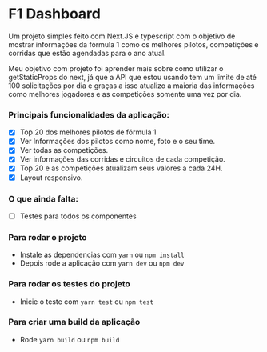# F1 Dashboard
Um projeto simples feito com Next.JS e typescript com o objetivo de mostrar informações da fórmula 1 como os melhores pilotos, competições e corridas que estão agendadas para o ano atual.
<br>

Meu objetivo com projeto foi aprender mais sobre como utilizar o getStaticProps do next, já que a API que estou usando tem um limite de até 100 solicitações por dia e graças a isso atualizo a maioria das informações como melhores jogadores e as competições somente uma vez por dia.

### Principais funcionalidades da aplicação:
- [x] Top 20 dos melhores pilotos de fórmula 1
- [x] Ver Informações dos pilotos como nome, foto e o seu time.
- [x] Ver todas as competições.
- [x] Ver informações das corridas e circuitos de cada competição.
- [x] Top 20 e as competições atualizam seus valores a cada 24H.
- [x] Layout responsivo.

### O que ainda falta:
- [ ] Testes para todos os componentes

### Para rodar o projeto 
- Instale as dependencias com `yarn` ou `npm install`
- Depois rode a aplicação com `yarn dev` ou `npm dev`

### Para rodar os testes do projeto
- Inicie o teste com `yarn test` ou `npm test`

### Para criar uma build da aplicação
- Rode `yarn build` ou `npm build`
